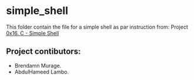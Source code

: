 # simple_shell

This folder contain the file for a simple shell as par instruction from:
Project [0x16. C - Simple Shell](https://alx-intranet.hbtn.io/projects/235)

## Project contibutors:
 * Brendamn Murage.
 * AbdulHameed Lambo.
